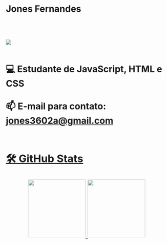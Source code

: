 <b><h1>Jones Fernandes<h1/></b>
 
<a href="https://www.linkedin.com/in/jones-fernandes-74612657/" target="_blank"><img src="https://img.shields.io/badge/-LinkedIn-%230077B5?style=for-the-badge&logo=linkedin&logoColor=white" target="_blank"></a><h4> 💻 Estudante de JavaScript, HTML e CSS
 <br>
 <br>
  📫 E-mail para contato: jones3602a@gmail.com  <a href = "mailto:jones3602a@gmail.com" >
  </h4>
  
   #
   
  <h3>🛠️ GitHub Stats</h3>             
<div align="center">
  <a href = " https://github.com/jonesfernandes " >
  <img height="180em" src="https://github-readme-stats.vercel.app/api?username=jonesfernandes&show_icons=true&theme=dracula&include_all_commits=true&count_private=true"/>
 <img height="180em" src="https://github-readme-stats.vercel.app/api/top-langs/?username=jonesfernandes&layout=compact&langs_count=7&theme=dracula"/>
</div>

 
  
 

